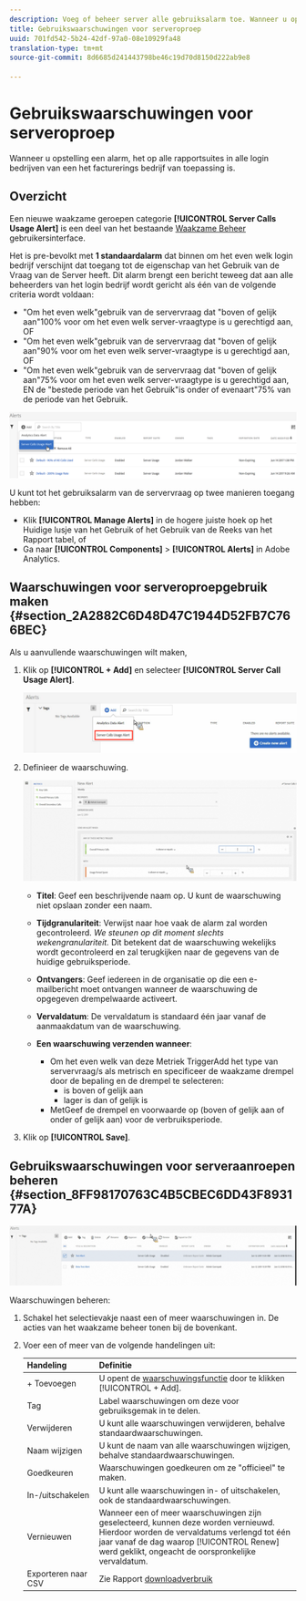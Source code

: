 ```yaml
---
description: Voeg of beheer server alle gebruiksalarm toe. Wanneer u opstelling een alarm, het op alle rapportsuites in alle login bedrijven van een het facturerings bedrijf van toepassing is.
title: Gebruikswaarschuwingen voor serveroproep
uuid: 701fd542-5b24-42df-97a0-08e10929fa48
translation-type: tm+mt
source-git-commit: 8d6685d241443798be46c19d70d8150d222ab9e8

---
```



# Gebruikswaarschuwingen voor serveroproep

Wanneer u opstelling een alarm, het op alle rapportsuites in alle login bedrijven van een het facturerings bedrijf van toepassing is.

## Overzicht

Een nieuwe waakzame geroepen categorie **[!UICONTROL Server Calls Usage Alert]** is een deel van het bestaande [Waakzame Beheer](https://docs.adobe.com/content/help/en/analytics/analyze/analysis-workspace/virtual-analyst/intelligent-alerts/intellligent-alerts.html) gebruikersinterface.

Het is pre-bevolkt met **1 standaardalarm** dat binnen om het even welk login bedrijf verschijnt dat toegang tot de eigenschap van het Gebruik van de Vraag van de Server heeft. Dit alarm brengt een bericht teweeg dat aan alle beheerders van het login bedrijf wordt gericht als één van de volgende criteria wordt voldaan:

* &quot;Om het even welk&quot;gebruik van de servervraag dat &quot;boven of gelijk aan&quot;100% voor om het even welk server-vraagtype is u gerechtigd aan, OF
* &quot;Om het even welk&quot;gebruik van de servervraag dat &quot;boven of gelijk aan&quot;90% voor om het even welk server-vraagtype is u gerechtigd aan, OF
* &quot;Om het even welk&quot;gebruik van de servervraag dat &quot;boven of gelijk aan&quot;75% voor om het even welk server-vraagtype is u gerechtigd aan, EN de &quot;bestede periode van het Gebruik&quot;is onder of evenaart&quot;75% van de periode van het Gebruik.

![](assets/alerts.png)

U kunt tot het gebruiksalarm van de servervraag op twee manieren toegang hebben:

* Klik **[!UICONTROL Manage Alerts]** in de hogere juiste hoek op het Huidige lusje van het Gebruik of het Gebruik van de Reeks van het Rapport tabel, of
* Ga naar **[!UICONTROL Components]** > **[!UICONTROL Alerts]** in Adobe Analytics.

## Waarschuwingen voor serveroproepgebruik maken {#section_2A2882C6D48D47C1944D52FB7C766BEC}

Als u aanvullende waarschuwingen wilt maken,

1. Klik op **[!UICONTROL + Add]** en selecteer **[!UICONTROL Server Call Usage Alert]**.

   ![](assets/server_call_alert.png)

1. Definieer de waarschuwing.

   ![](assets/sc_alert.png)

   * **Titel**: Geef een beschrijvende naam op. U kunt de waarschuwing niet opslaan zonder een naam.
   * **Tijdgranulariteit**: Verwijst naar hoe vaak de alarm zal worden gecontroleerd. *We steunen op dit moment slechts wekengranulariteit.* Dit betekent dat de waarschuwing wekelijks wordt gecontroleerd en zal terugkijken naar de gegevens van de huidige gebruiksperiode.
   * **Ontvangers**: Geef iedereen in de organisatie op die een e-mailbericht moet ontvangen wanneer de waarschuwing de opgegeven drempelwaarde activeert.
   * **Vervaldatum**: De vervaldatum is standaard één jaar vanaf de aanmaakdatum van de waarschuwing.
   * **Een waarschuwing verzenden wanneer**:

      * Om het even welk van deze Metriek TriggerAdd het type van servervraag/s als metrisch en specificeer de waakzame drempel door de bepaling en de drempel te selecteren:
         * is boven of gelijk aan
         * lager is dan of gelijk is
      * MetGeef de drempel en voorwaarde op (boven of gelijk aan of onder of gelijk aan) voor de verbruiksperiode.

1. Klik op **[!UICONTROL Save]**.

## Gebruikswaarschuwingen voor serveraanroepen beheren {#section_8FF98170763C4B5CBEC6DD43F893177A}

![](assets/alert_mgmt.png)

Waarschuwingen beheren:

1. Schakel het selectievakje naast een of meer waarschuwingen in. De acties van het waakzame beheer tonen bij de bovenkant.
1. Voer een of meer van de volgende handelingen uit:

   | Handeling | Definitie |
   |--- |--- |
   | + Toevoegen | U opent de [waarschuwingsfunctie](/help/admin/c-server-call-usage/scu-alerts.md) door te klikken [!UICONTROL + Add]. |
   | Tag | Label waarschuwingen om deze voor gebruiksgemak in te delen. |
   | Verwijderen | U kunt alle waarschuwingen verwijderen, behalve standaardwaarschuwingen. |
   | Naam wijzigen | U kunt de naam van alle waarschuwingen wijzigen, behalve standaardwaarschuwingen. |
   | Goedkeuren | Waarschuwingen goedkeuren om ze &quot;officieel&quot; te maken. |
   | In-/uitschakelen | U kunt alle waarschuwingen in- of uitschakelen, ook de standaardwaarschuwingen. |
   | Vernieuwen | Wanneer een of meer waarschuwingen zijn geselecteerd, kunnen deze worden vernieuwd. Hierdoor worden de vervaldatums verlengd tot één jaar vanaf de dag waarop [!UICONTROL Renew] werd geklikt, ongeacht de oorspronkelijke vervaldatum. |
   | Exporteren naar CSV | Zie Rapport [downloadverbruik](/help/admin/c-server-call-usage/report-suite-usage.md) |

